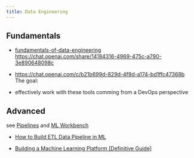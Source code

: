```yaml
---
title: Data Engineering
---
```



## Fundamentals

- [fundamentals-of-data-engineering](https://saracus.com/synvert-saracus-blog/10-dinge-die-ich-beim-lesen-von-fundamentals-of-data-engineering-gelernt-habe/#)
  https://chat.openai.com/share/14184316-4969-475c-a790-3e890648098c
- https://chat.openai.com/c/b21b699d-829d-4f9d-a174-bd1ffc47368b
The goal:

- effectively work with these tools comming from a DevOps perspective

## Advanced 

 see [Pipelines](../ETL/ETL.mdx#pipelines) and [ML Workbench](../ETL/ML%20Workbench.mdx)

- [How to Build ETL Data Pipeline in ML](https://neptune.ai/blog/build-etl-data-pipeline-in-ml)

- [Building a Machine Learning Platform [Definitive Guide]](https://neptune.ai/blog/ml-platform-guide)

